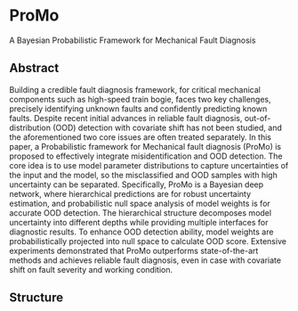 # ProMo
A Bayesian Probabilistic Framework for Mechanical Fault Diagnosis

## Abstract
Building a credible fault diagnosis framework, for critical mechanical components such as high-speed train bogie, faces two key challenges, precisely identifying unknown faults and confidently predicting known faults. Despite recent initial advances in reliable fault diagnosis, out-of-distribution (OOD) detection with covariate shift has not been studied, and the aforementioned two core issues are often treated separately. In this paper, a Probabilistic framework for Mechanical fault diagnosis (ProMo) is proposed to effectively integrate misidentification and OOD detection. The core idea is to use model parameter distributions to capture uncertainties of the input and the model, so the misclassified and OOD samples with high uncertainty can be separated. Specifically, ProMo is a Bayesian deep network, where hierarchical predictions are for robust uncertainty estimation, and probabilistic null space analysis of model weights is for accurate OOD detection. The hierarchical structure decomposes model uncertainty into different depths while providing multiple interfaces for diagnostic results. To enhance OOD detection ability, model weights are probabilistically projected into null space to calculate OOD score. Extensive experiments demonstrated that ProMo outperforms state-of-the-art methods and achieves reliable fault diagnosis, even in case with covariate shift on fault severity and working condition. 


## Structure

